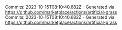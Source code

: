 Commits: 2023-10-15T08:10:40.682Z - Generated via https://github.com/marketplace/actions/artificial-grass
<br>
Commits: 2023-10-15T08:10:40.682Z - Generated via https://github.com/marketplace/actions/artificial-grass
<br>
